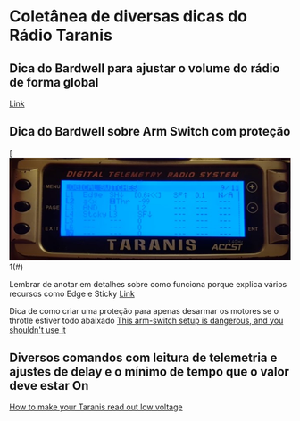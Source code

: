 # Coletânea de diversas dicas do Rádio Taranis

## Dica do Bardwell para ajustar o volume do rádio de forma global
[Link](https://www.youtube.com/watch?v=zZZbnNzaVAA)

## Dica do Bardwell sobre Arm Switch com proteção

[![](figura1.jpg)1(#)

Lembrar de anotar em detalhes sobre como funciona porque explica vários recursos como Edge e Sticky
[Link](https://www.youtube.com/watch?v=bv3VJ1jznw8)

Dica de como criar uma proteção para apenas desarmar os motores se o throtle estiver todo abaixado
[This arm-switch setup is dangerous, and you shouldn't use it](https://www.youtube.com/watch?v=r7GxIlPV1Xc&t=669s)

## Diversos comandos com leitura de telemetria e ajustes de delay e o mínimo de tempo que o valor deve estar On
[How to make your Taranis read out low voltage](https://www.youtube.com/watch?v=2xt623VAMEk)

